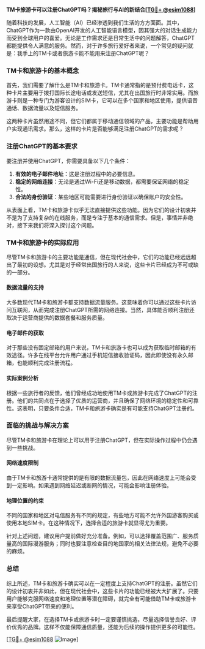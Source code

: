 **TM卡旅游卡可以注册ChatGPT吗？揭秘旅行与AI的新结合[[TG💪+ @esim1088](https://t.me/s/esim1088)]**

随着科技的发展，人工智能（AI）已经渗透到我们生活的方方面面。其中，ChatGPT作为一款由OpenAI开发的人工智能语言模型，因其强大的对话生成能力而受到全球用户的喜爱。无论是工作需求还是日常生活中的问题解答，ChatGPT都能提供令人满意的服务。然而，对于许多旅行爱好者来说，一个常见的疑问就是：我手上的TM卡或者旅游卡能不能用来注册ChatGPT呢？

### TM卡和旅游卡的基本概念

首先，我们需要了解什么是TM卡和旅游卡。TM卡通常指的是预付费电话卡，这种卡片主要用于拨打国际长途电话或发送短信，尤其在出国旅行时非常实用。而旅游卡则是一种专门为游客设计的SIM卡，它可以在多个国家和地区使用，提供语音通话、数据流量以及短信服务。

这两种卡片虽然用途不同，但它们都属于移动通信领域的产品，主要功能是帮助用户实现通讯需求。那么，这样的卡片是否能够满足注册ChatGPT的需求呢？

### 注册ChatGPT的基本要求

要注册并使用ChatGPT，你需要具备以下几个条件：

1. **有效的电子邮件地址**：这是注册过程中的必要信息。
2. **稳定的网络连接**：无论是通过Wi-Fi还是移动数据，都需要保证网络的稳定性。
3. **合法的身份验证**：某些地区可能需要进行身份验证以确保账户的安全性。

从表面上看，TM卡和旅游卡似乎无法直接提供这些功能。因为它们的设计初衷并不是为了支持复杂的在线服务，而是专注于基本的通信需求。但是，事情并非绝对，接下来我们将深入探讨这个问题。

### TM卡和旅游卡的实际应用

尽管TM卡和旅游卡的主要功能是通信，但在现代社会中，它们的功能已经远远超出了最初的设想。尤其是对于经常出国旅行的人来说，这些卡片已经成为不可或缺的一部分。

#### 数据流量的支持

大多数现代TM卡和旅游卡都支持数据流量服务。这意味着你可以通过这些卡片访问互联网，从而完成注册ChatGPT所需的网络连接。当然，具体能否顺利注册还取决于运营商提供的数据套餐和服务质量。

#### 电子邮件的获取

对于那些没有固定邮箱的用户来说，TM卡和旅游卡也可以成为获取临时邮箱的有效途径。许多在线平台允许用户通过手机短信接收验证码，因此即使没有永久邮箱，也能顺利完成注册流程。

#### 实际案例分析

根据一些旅行者的反馈，他们曾经成功地使用TM卡或旅游卡完成了ChatGPT的注册。他们的共同点在于选择了优质的运营商，并且确保了网络环境的稳定性和可靠性。这表明，只要条件合适，TM卡和旅游卡确实是有可能支持ChatGPT注册的。

### 面临的挑战与解决方案

尽管TM卡和旅游卡在理论上可以用于注册ChatGPT，但在实际操作过程中仍会遇到一些挑战。

#### 网络速度限制

由于TM卡和旅游卡通常提供的是有限的数据流量包，因此在网络速度上可能会受到一定影响。如果遇到网络延迟或断网的情况，可能会影响注册体验。

#### 地理位置的约束

不同的国家和地区对电信服务有不同的规定，有些地方可能不允许外国游客购买或使用本地SIM卡。在这种情况下，选择合适的旅游卡就显得尤为重要。

针对上述问题，建议用户提前做好充分准备。例如，可以选择覆盖范围广、服务质量高的国际漫游服务；同时也要注意检查目的地国家的相关法律法规，避免不必要的麻烦。

### 总结

综上所述，TM卡和旅游卡确实可以在一定程度上支持ChatGPT的注册。虽然它们的设计初衷并非如此，但在现代社会中，这些卡片的功能已经被大大扩展了。只要用户能够克服网络速度和地理位置等潜在障碍，就完全有可能借助TM卡或旅游卡来享受ChatGPT带来的便利。

最后提醒大家，在选择TM卡或旅游卡时一定要谨慎挑选，尽量选择信誉良好、评价优秀的品牌。这样不仅能保障通信质量，还能为后续的操作提供更多的可能性。

[[TG💪+ @esim1088](https://t.me/s/esim1088) ![Image](https://i.postimg.cc/4NQfJmqS/Snipaste-2025-05-13-00-14-12.png)]